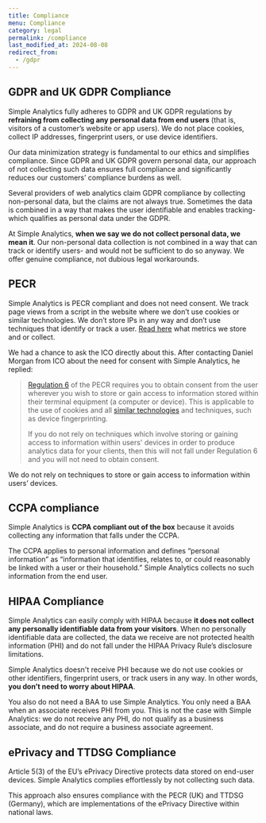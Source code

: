 ```yaml
---
title: Compliance
menu: Compliance
category: legal
permalink: /compliance
last_modified_at: 2024-08-08
redirect_from:
  - /gdpr
---
```


## GDPR and UK GDPR Compliance

Simple Analytics fully adheres to GDPR and UK GDPR regulations by **refraining from collecting any personal data from end users** (that is, visitors of a customer’s website or app users). We do not place cookies, collect IP addresses, fingerprint users, or use device identifiers.

Our data minimization strategy is fundamental to our ethics and simplifies compliance. Since GDPR and UK GDPR govern personal data, our approach of not collecting such data ensures full compliance and significantly reduces our customers’ compliance burdens as well.

Several providers of web analytics claim GDPR compliance by collecting non-personal data, but the claims are not always true. Sometimes the data is combined in a way that makes the user identifiable and enables tracking- which qualifies as personal data under the GDPR.

At Simple Analytics, **when we say we do not collect personal data, we mean it**. Our non-personal data collection is not combined in a way that can track or identify users- and would not be sufficient to do so anyway. We offer genuine compliance, not dubious legal workarounds.

## PECR

Simple Analytics is PECR compliant and does not need consent. We track page views from a script in the website where we don’t use cookies or similar technologies. We don’t store IPs in any way and don’t use techniques that identify or track a user. [Read here](https://docs.simpleanalytics.com/what-we-collect) what metrics we store and or collect.

We had a chance to ask the ICO directly about this. After contacting Daniel Morgan from ICO about the need for consent with Simple Analytics, he replied:

> [Regulation 6](https://ico.org.uk/for-organisations/guide-to-pecr/guidance-on-the-use-of-cookies-and-similar-technologies/what-are-the-rules-on-cookies-and-similar-technologies/#rules1) of the PECR requires you to obtain consent from the user wherever you wish to store or gain access to information stored within their terminal equipment (a computer or device). This is applicable to the use of cookies and all [similar technologies](https://ico.org.uk/for-organisations/guide-to-pecr/guidance-on-the-use-of-cookies-and-similar-technologies/what-are-cookies-and-similar-technologies/#cookies5) and techniques, such as device fingerprinting.
>
> If you do not rely on techniques which involve storing or gaining access to information within users' devices in order to produce analytics data for your clients, then this will not fall under Regulation 6 and you will not need to obtain consent.

We do not rely on techniques to store or gain access to information within users’ devices.

## CCPA compliance

Simple Analytics is **CCPA compliant out of the box** because it avoids collecting any information that falls under the CCPA.

The CCPA applies to personal information and defines “personal information” as “information that identifies, relates to, or could reasonably be linked with a user or their household.” Simple Analytics collects no such information from the end user.

## HIPAA Compliance

Simple Analytics can easily comply with HIPAA because **it does not collect any personally identifiable data from your visitors**. When no personally identifiable data are collected, the data we receive are not protected health information (PHI) and do not fall under the HIPAA Privacy Rule’s disclosure limitations.

Simple Analytics doesn't receive PHI because we do not use cookies or other identifiers, fingerprint users, or track users in any way. In other words, **you don’t need to worry about HIPAA**.

You also do not need a BAA to use Simple Analytics. You only need a BAA when an associate receives PHI from you. This is not the case with Simple Analytics: we do not receive any PHI, do not qualify as a business associate, and do not require a business associate agreement.

## ePrivacy and TTDSG Compliance

Article 5(3) of the EU’s ePrivacy Directive protects data stored on end-user devices. Simple Analytics complies effortlessly by not collecting such data.

This approach also ensures compliance with the PECR (UK) and TTDSG (Germany), which are implementations of the ePrivacy Directive within national laws.

